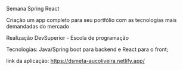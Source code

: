 Semana Spring React

Criação um app completo para seu portfólio com as tecnologias mais demandadas do mercado

Realização
DevSuperior - Escola de programação

Tecnologias: Java/Spring boot para backend e React para o front;

link da aplicação: https://dsmeta-aucoliveira.netlify.app/



